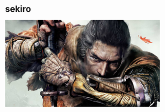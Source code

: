 # sekiro

![](https://raw.githubusercontent.com/zehonghuang/github_blog_bak/master/source/image/sekiro-shadows-die-twice-uhdpaper.com-4K-36.jpg)